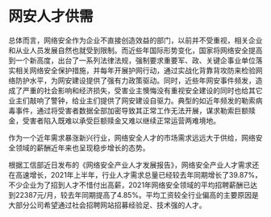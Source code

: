 # 网安人才供需

总体而言，网络安全作为企业不直接创造效益的部门，以前并不受重视，相关企业和从业人员发展自然也就受到限制。而近些年国际形势变化，国家将网络安全提高到一个新高度，出台了一系列法律法规，强制要求重要军、政、关键企事业单位落实相关网络安全保护措施，并每年开展护网行动，通过实战化背靠背攻防来检验网络防护水平，为网安建设提供了强有力政策驱动。同时，近些年网安事件频发，造成了严重的社会影响和经济损失，受害业主懊悔没有重视安全建设的同时也给其它业主们敲响了警钟，给业主们提供了网安建设自驱力。典型的如近年频发的勒索病毒事件，通过将受害者数据全部加密导致其正常工作无法开展，谋求勒索巨额赎金，受害者陷入既难以承受巨额赎金又难以继续正常运营两难境地。

作为一个近年需求暴涨新兴行业，网络安全人才的市场需求远远大于供给，网络安全领域的薪酬近年来也呈现稳步增长的态势。

根据工信部近日发布的《网络安全产业人才发展报告》，网络安全产业人才需求还在高速增长，2021年上半年，行业人才需求总量已经较去年同期增长了39.87%，不少企业为了招到人才不惜付出高薪，2021年网络安全领域的平均招聘薪酬已达到22387元/月，较去年同期提高了4.85%。平均工资较全行业偏高的主要原因是大部分公司希望通过社会招聘网站招募经验足、技术强的人才。
